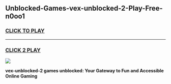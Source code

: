 
## Unblocked-Games-vex-unblocked-2-Play-Free-n0oo1
<h3>
<a href="https://premium76.site?title=vex-unblocked-2&ref=18A1">CLICK TO PLAY</a></h3>
<hr>

<h3>
<a href="https://premium76.site?title=vex-unblocked-2&ref=18A1">CLICK 2 PLAY</a>
  
</h3>

<a href="https://premium76.site?title=vex-unblocked-2&ref=18A1"><img src="https://clearcache.store/games.png"></a>


**vex-unblocked-2 games unblocked: Your Gateway to Fun and Accessible Online Gaming**

